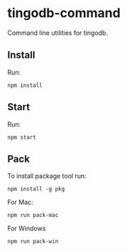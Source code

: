 # tingodb-command
Command line utilities for tingodb.

## Install

Run:
```
npm install
```

## Start

Run:
```
npm start
```

## Pack
To install package tool run:
```
npm install -g pkg
```

For Mac:
```
npm run pack-mac
```
For Windows
```
npm run pack-win
```
